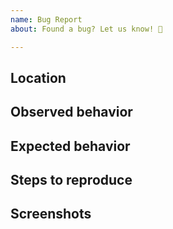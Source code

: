 ```yaml
---
name: Bug Report
about: Found a bug? Let us know! 🐛

---
```


## Location

## Observed behavior

## Expected behavior

## Steps to reproduce

## Screenshots
